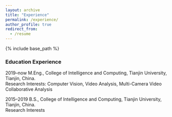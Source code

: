 ```yaml
---
layout: archive
title: "Experience"
permalink: /experience/
author_profile: true
redirect_from:
  - /resume
---
```


{% include base_path %}


### Education Experience

2019–now  M.Eng., College of Intelligence and Computing, Tianjin University, Tianjin, China.
<br /> Research Interests: Computer Vision, Video Analysis, Multi-Camera Video Collaborative Analysis

2015–2019  B.S., College of Intelligence and Computing, Tianjin University, Tianjin, China.
<br /> Research Interests

